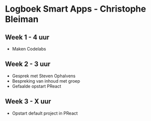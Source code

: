 # Logboek Smart Apps - Christophe Bleiman

## Week 1 - 4 uur
* Maken Codelabs

## Week 2 - 3 uur
* Gesprek met Steven Ophalvens
* Bespreking van inhoud met groep
* Gefaalde opstart PReact

## Week 3 - X uur
* Opstart default project in PReact



